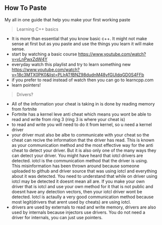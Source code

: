 ## How To Paste
My all in one guide that help you make your first working paste

> Learning C++ basics 
- It is more than essential that you know basic c++. It might not make sense at first but as you paste and use the things you learn it will make sense.
- start by watching a basic course https://www.youtube.com/watch?v=vLnPwxZdW4Y
- everyday watch this playlist and try to learn something new https://www.youtube.com/watch?v=18c3MTX0PK0&list=PLlrATfBNZ98dudnM48yfGUldqGD0S4FFb
- if you prefer to read instead of watch then you can go to learncpp.com
- learn pointers!

> Drivers?
- All of the information your cheat is taking in is done by reading memory from fortnite
- Fortnite has a kernel leve anti cheat which means you wont be able to read and write from ring 3 (ring 3 is where your cheat is)
- to read and write you will need to do it from kernel, so u need a kernel driver 
- your driver must also be albe to communicate with your cheat so the cheat can recive the information that the driver has read. This is known as your communication method and the most effective way for the anti cheat to detect your driver. But it is also only one of the many ways they can detect your driver. You might have heard that iotcl drivers are detected. iotcl is the communication method that the driver is using. This misinformation has been thrown around because someone uploaded to github and driver source that was using iotcl and everything about it was detected. You need to understand that while on driver using iotcl may be detected it doesnt mean all are. If you make your own driver that is iotcl and use your own method for it that is not public and doesnt have any detection vectors, then your iotcl driver wont be detected. Iotcl is actaully a very good communication method because most legit(drivers that arent used by cheats) are using iotcl. 
- drivers are used by externals to read and write memory, drivers are also used by internals because injectors use drivers. You do not need a driver for internals, you can just use pointers. 
